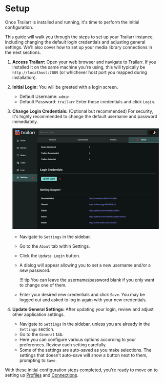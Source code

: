 # Setup

Once Trailarr is installed and running, it's time to perform the initial configuration. 

This guide will walk you through the steps to set up your Trailarr instance, including changing the default login credentials and adjusting general settings. We'll also cover how to set up your media library connections in the next sections.

1.  **Access Trailarr:**
    Open your web browser and navigate to Trailarr. If you installed it on the same machine you're using, this will typically be `http://localhost:7889` (or whichever host port you mapped during installation).

2.  **Initial Login:**
    You will be greeted with a login screen.
    *   Default Username: `admin`
    *   Default Password: `trailarr`
    Enter these credentials and click `Login`.

3.  **Change Login Credentials:** (Optional but recommended)
    For security, it's highly recommended to change the default username and password immediately.

    ![Update Login](update-login.png)

    *   Navigate to `Settings` in the sidebar.
    *   Go to the `About` tab within Settings.
    *   Click the `Update Login` button.
    *   A dialog will appear allowing you to set a new username and/or a new password.

        !!! tip 
            You can leave the username/password blank if you only want to change one of them.
        
    *   Enter your desired new credentials and click `Save`. You may be logged out and asked to log in again with your new credentials.

4.  **Update General Settings:**
    After updating your login, review and adjust other application settings.
    *   Navigate to `Settings` in the sidebar, unless you are already in the `Settings` section.
    *   Go to the `General` tab.
    *   Here you can configure various options according to your preferences. Review each setting carefully.
    *   Some of the settings are auto-saved as you make selections. The settings that doesn't auto-save will show a button next to them, prompting to `Save`.

With these initial configuration steps completed, you're ready to move on to setting up [Profiles](./profiles.md) and [Connections](./connections.md).

